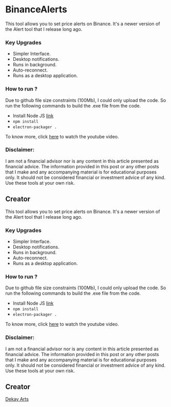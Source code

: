 # BinanceAlerts

This tool allows you to set price alerts on Binance. It's a newer version of the Alert tool that I release long ago.

### Key Upgrades

- Simpler Interface.
- Desktop notifications.
- Runs in background.
- Auto-reconnect.
- Runs as a desktop application.

### How to run ?

Due to github file size constraints (100Mb), I could only upload the code. So run the following commands to build the .exe file from the code.

- Install Node JS [link](https://nodejs.org/en/)
- `npm install`
- `electron-packager .`

To know more, click [here](https://youtu.be/Rlx8LjHo9Jc) to watch the youtube video.

### Disclaimer:

I am not a financial advisor nor is any content in this article presented as financial advice. The information provided in this post or any other posts that I make and any accompanying material is for educational purposes only. It should not be considered financial or investment advice of any kind. Use these tools at your own risk.

## Creator

This tool allows you to set price alerts on Binance. It's a newer version of the Alert tool that I release long ago.

### Key Upgrades

- Simpler Interface.
- Desktop notifications.
- Runs in background.
- Auto-reconnect.
- Runs as a desktop application.

### How to run ?

Due to github file size constraints (100Mb), I could only upload the code. So run the following commands to build the .exe file from the code.

- Install Node JS [link](https://nodejs.org/en/)
- `npm install`
- `electron-packager .`

To know more, click [here](https://youtu.be/Rlx8LjHo9Jc) to watch the youtube video.

### Disclaimer:

I am not a financial advisor nor is any content in this article presented as financial advice. The information provided in this post or any other posts that I make and any accompanying material is for educational purposes only. It should not be considered financial or investment advice of any kind. Use these tools at your own risk.

## Creator

[Dekay Arts](https://www.youtube.com/user/karthik947)
